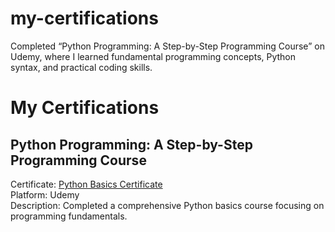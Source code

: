 # my-certifications
Completed “Python Programming: A Step-by-Step Programming Course” on Udemy, where I learned fundamental programming concepts, Python syntax, and practical coding skills.
# My Certifications

## Python Programming: A Step-by-Step Programming Course  
Certificate: [Python Basics Certificate](./149639313.jpg)  
Platform: Udemy  
Description: Completed a comprehensive Python basics course focusing on programming fundamentals.
